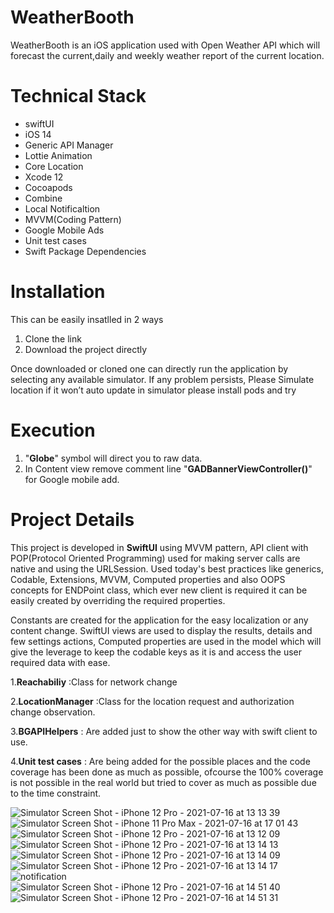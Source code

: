 
# WeatherBooth
 
WeatherBooth is an iOS application used with Open Weather API which will forecast the  current,daily and weekly weather report of the current location.

# Technical Stack

- swiftUI
- iOS 14
- Generic API Manager
- Lottie Animation
- Core Location
- Xcode 12
- Cocoapods
- Combine
- Local Notificaltion
- MVVM(Coding Pattern)
- Google Mobile Ads
- Unit test cases
- Swift Package Dependencies

# Installation

This can be easily insatlled in 2 ways

1. Clone the link
2. Download the project directly

Once downloaded or cloned one can directly run the application by selecting any available simulator. 
If any problem persists, 
    Please Simulate location if it won’t auto update in simulator
    please install pods and try
    
# Execution

1. "**Globe**" symbol will direct you to raw data.
2. In Content view remove comment line "**GADBannerViewController()**" for Google mobile add.
    

# Project Details

This project is developed in **SwiftUI** using MVVM pattern, API client with POP(Protocol Oriented Programming) used for making server calls are native and using the URLSession. Used today's best practices like generics, Codable, Extensions, MVVM, Computed properties and also OOPS concepts for ENDPoint class, which ever new client is required it can be easily created by overriding the required properties.

Constants are created for the application for the easy localization or any content change. SwiftUI views are used to display the results, details and few settings actions, Computed properties are used in the model which will give the leverage to keep the codable keys as it is and access the user required data with ease.

1.**Reachabiliy** :Class for network change 

2.**LocationManager** :Class for the location request and authorization change observation.

3.**BGAPIHelpers** : Are added just to show the other way with swift client to use.

4.**Unit test cases** : Are being added for the possible places and the code coverage has been done as much as possible, ofcourse the 100% coverage is not possible in the real world but tried to cover as much as possible due to the time constraint.


![Simulator Screen Shot - iPhone 12 Pro - 2021-07-16 at 13 13 39](https://user-images.githubusercontent.com/70209068/125987970-f87005b2-8c70-40ff-b6be-299fb5c0091d.png)
![Simulator Screen Shot - iPhone 11 Pro Max - 2021-07-16 at 17 01 43](https://user-images.githubusercontent.com/70209068/126008131-933271a4-d36b-45c5-bc53-eba771793fd8.png)
![Simulator Screen Shot - iPhone 12 Pro - 2021-07-16 at 13 12 09](https://user-images.githubusercontent.com/70209068/125987998-32807b25-c743-43a7-abd0-d8e1ff014bb9.png)
![Simulator Screen Shot - iPhone 12 Pro - 2021-07-16 at 13 14 13](https://user-images.githubusercontent.com/70209068/125988005-12264a24-18d2-44ed-9495-14fbab95a9cd.png)
![Simulator Screen Shot - iPhone 12 Pro - 2021-07-16 at 13 14 09](https://user-images.githubusercontent.com/70209068/125988011-81463d35-dc5d-4c29-a9a3-0f2975928a6e.png)
![Simulator Screen Shot - iPhone 12 Pro - 2021-07-16 at 13 14 17](https://user-images.githubusercontent.com/70209068/125988017-f9211b0e-4f8e-4aaf-b075-ec1d8e68812c.png)
![notification](https://user-images.githubusercontent.com/70209068/126001170-da0b7a07-9d36-42c8-a1df-c892ad9ddd92.png)
![Simulator Screen Shot - iPhone 12 Pro - 2021-07-16 at 14 51 40](https://user-images.githubusercontent.com/70209068/126001191-20b0fed9-28ee-4773-a1b8-73f6908400b8.png)
![Simulator Screen Shot - iPhone 12 Pro - 2021-07-16 at 14 51 31](https://user-images.githubusercontent.com/70209068/126001197-7acff315-e517-4acd-9209-e428900ea481.png)

